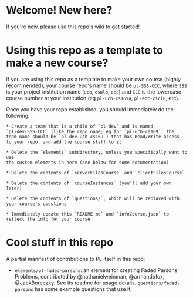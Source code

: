 # Welcome!  New here?

If you're new, please use this repo's [wiki](https://github.com/ace-lab/pl-ucb-csxxx/wiki)
to get started!

# Using this repo as a template to make a new course?

If you are using this repo as a template to make your own course
(highly recommended), your course repo's name should be `pl-SSS-CCC`, 
where `SSS` is your project
institution name (`ucb`, `csulb`, `ecc`) and `CCC` is the lowercase course
number at your institution (eg `pl-ucb-cs169a`, `pl-ecc-csci8`, etc).
    
Once you have your repo established, you should immediately do the following:

    * Create a team that is a child of `pl-dev` and is named
    `pl-dev-SSS-CCC` (like the repo name; eg for `pl-ucb-cs169`, the
    team name should be `pl-dev-ucb-cs169`) that has Read/Write access
    to your repo, and add the course staff to it
    
    * Delete the `elements` subdirectory, unless you specifically want to use
    the custom elements in here (see below for some documentation)
    
    * Delete the contents of `serverFilesCourse` and `clientFilesCourse`
    
    * Delete the contents of `courseInstances` (you'll add your own
    later)
    
    * Delete the contents of `questions/`, which will be replaced with
    your course's questions
    
    * Immediately update this `README.md` and `infoCourse.json` to
    reflect the info for your course
    
# Cool stuff in this repo

A partial manifest of contributions to PL itself in this repo:

* `elements/pl-faded-parsons`: an element for creating Faded Parsons
Problems, contributed by @nathanielweinman, @armandofox,
@JackBoreczky.  See its readme for usage details.
`questions/faded-parsons` has some example questions that use it.

